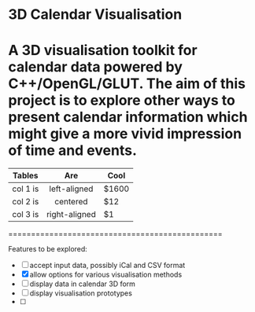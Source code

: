 # 3D Calendar Visualisation

A 3D visualisation toolkit for calendar data powered by C++/OpenGL/GLUT.
The aim of this project is to explore other ways to present calendar information which might give a more vivid impression of time and events.
===============================================

| Tables   |      Are      |  Cool |
|----------|:-------------:|------|
| col 1 is |  left-aligned | $1600 |
| col 2 is |    centered   |   $12 |
| col 3 is | right-aligned |    $1 |
===============================================

Features to be explored:
- [ ] accept input data, possibly iCal and CSV format
- [x] allow options for various visualisation methods
- [ ] display data in calendar 3D form
- [ ] display visualisation prototypes
- [ ] 
